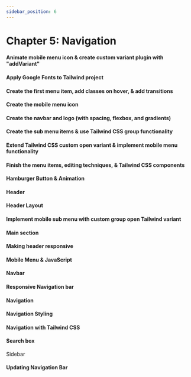 ```yaml
---
sidebar_position: 6
---
```


# Chapter 5: Navigation

#### Animate mobile menu icon & create custom variant plugin with "addVariant"

#### Apply Google Fonts to Tailwind project

#### Create the first menu item, add classes on hover, & add transitions

#### Create the mobile menu icon

#### Create the navbar and logo (with spacing, flexbox, and gradients)

#### Create the sub menu items & use Tailwind CSS group functionality

#### Extend Tailwind CSS custom open variant & implement mobile menu functionality

#### Finish the menu items, editing techniques, & Tailwind CSS components

#### Hamburger Button & Animation

#### Header

#### Header Layout

#### Implement mobile sub menu with custom group open Tailwind variant

#### Main section

#### Making header responsive

#### Mobile Menu & JavaScript

#### Navbar

#### Responsive Navigation bar

#### Navigation

#### Navigation Styling

#### Navigation with Tailwind CSS

#### Search box

Sidebar

#### Updating Navigation Bar
